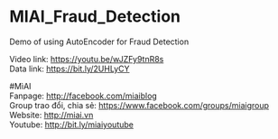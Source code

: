 # MIAI_Fraud_Detection
Demo of using AutoEncoder for Fraud Detection


Video link:  https://youtu.be/wJZFy9tnR8s<br>
Data link: https://bit.ly/2UHLyCY

#MìAI <br>
Fanpage: http://facebook.com/miaiblog<br>
Group trao đổi, chia sẻ: https://www.facebook.com/groups/miaigroup<br>
Website: http://miai.vn<br>
Youtube: http://bit.ly/miaiyoutube<br>
